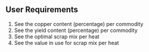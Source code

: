 ## User Requirements
1. See the copper content (percentage) per commodity
2. See the yield content (percentage) per commodity
3. See the optimal scrap mix per heat
4. See the value in use for scrap mix per heat
